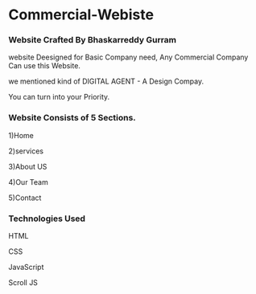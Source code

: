# Commercial-Webiste

<h3>Website Crafted By Bhaskarreddy Gurram</h3>

website Deesigned for Basic Company need, Any Commercial Company Can use this Website.

we mentioned kind of DIGITAL AGENT - A Design Compay.

You can turn into your Priority.

<h3>Website Consists of 5 Sections.</h3>

1)Home

2)services

3)About US

4)Our Team

5)Contact

<h3>Technologies Used</h3>

HTML

CSS

JavaScript

Scroll JS

